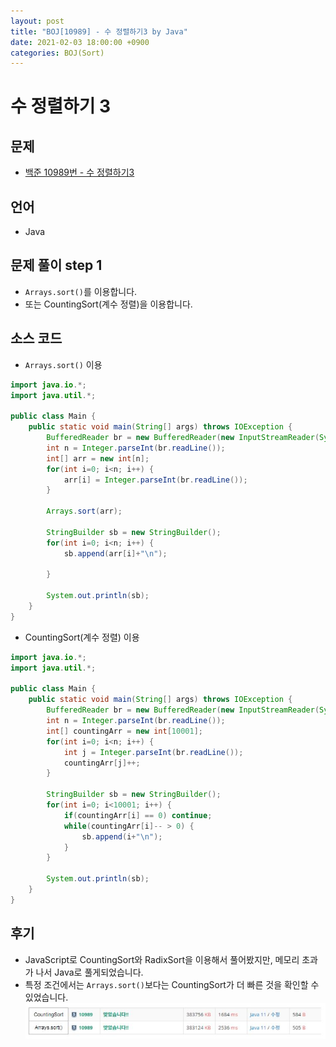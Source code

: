 ```yaml
---
layout: post
title: "BOJ[10989] - 수 정렬하기3 by Java"
date: 2021-02-03 18:00:00 +0900
categories: BOJ(Sort)
---
```


# 수 정렬하기 3

## 문제

- [백준 10989번 - 수 정렬하기3](https://www.acmicpc.net/problem/10989)

## 언어

- Java

## 문제 풀이 step 1

- `Arrays.sort()`를 이용합니다.
- 또는 CountingSort(계수 정렬)을 이용합니다.

## 소스 코드

- `Arrays.sort()` 이용

```java
import java.io.*;
import java.util.*;

public class Main {
	public static void main(String[] args) throws IOException {
		BufferedReader br = new BufferedReader(new InputStreamReader(System.in));
		int n = Integer.parseInt(br.readLine());
		int[] arr = new int[n];
		for(int i=0; i<n; i++) {
			arr[i] = Integer.parseInt(br.readLine());
		}

		Arrays.sort(arr);

		StringBuilder sb = new StringBuilder();
		for(int i=0; i<n; i++) {
			sb.append(arr[i]+"\n");

		}

		System.out.println(sb);
	}
}
```

- CountingSort(계수 정렬) 이용

```java
import java.io.*;
import java.util.*;

public class Main {
	public static void main(String[] args) throws IOException {
		BufferedReader br = new BufferedReader(new InputStreamReader(System.in));
		int n = Integer.parseInt(br.readLine());
		int[] countingArr = new int[10001];
		for(int i=0; i<n; i++) {
			int j = Integer.parseInt(br.readLine());
			countingArr[j]++;
		}

		StringBuilder sb = new StringBuilder();
		for(int i=0; i<10001; i++) {
			if(countingArr[i] == 0) continue;
			while(countingArr[i]-- > 0) {
				sb.append(i+"\n");
			}
		}

		System.out.println(sb);
	}
}
```

## 후기

- JavaScript로 CountingSort와 RadixSort을 이용해서 풀어봤지만, 메모리 초과가 나서 Java로 풀게되었습니다.
- 특정 조건에서는 `Arrays.sort()`보다는 CountingSort가 더 빠른 것을 확인할 수 있었습니다.
  ![Arrays.sort와 CountingSort 비교](/public/img/BOJ-Sort/BOJ-10989-1.JPG)
